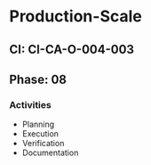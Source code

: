 # Production-Scale

## CI: CI-CA-O-004-003
## Phase: 08

### Activities
- Planning
- Execution
- Verification
- Documentation

